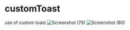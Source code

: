 # customToast
use of custom toast
![Screenshot (79)](https://user-images.githubusercontent.com/65298880/96971691-1bde4900-1533-11eb-9634-a59f65a4711f.png)
![Screenshot (80)](https://user-images.githubusercontent.com/65298880/96971697-1da80c80-1533-11eb-8c6f-28ae48e894cb.png)

